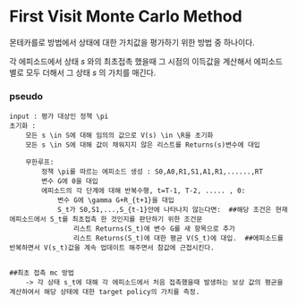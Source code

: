 # First Visit Monte Carlo Method

몬테카를로 방법에서 상태에 대한 가치값을 평가하기 위한 방법 중 하나이다.

각 에피소드에서 상태 $s$ 와의 최초접촉 했을때 그 시점의 이득값을 계산해서 에피소드 별로 모두 더해서 그 상태 $s$ 의 가치를 매긴다.

### pseudo
```
input : 평가 대상인 정책 \pi
초기화 :
	모든 s \in S에 대해 임의의 값으로 V(s) \in \R을 초기화
	모든 s \in S에 대해 값이 채워지지 않은 리스트를 Returns(s)변수에 대입
	
	무한루프:
		정책 \pi를 따르는 에피소드 생성 : S0,A0,R1,S1,A1,R1,......,RT
		변수 G에 0을 대입
		에피소드의 각 단계에 대해 반복수행, t=T-1, T-2, ..... , 0:
			변수 G에 \gamma G+R_{t+1}을 대입
			S_t가 S0,S1,...,S_{t-1}안에 나타나지 않는다면:  ##해당 조건은 현재 에피소드에서 S_t를 최초접촉 한 것인지를 판단하기 위한 조건문
				리스트 Returns(S_t)에 변수 G를 새 항목으로 추가
				리스트 Returns(S_t)에 대한 평균 V(S_t)에 대입.  ##에피소드를 반복하면서 V(s_t)값을 계속 업데이트 해주면서 참값에 근접시킨다.
			

##최초 접촉 mc 방법 
	-> 각 상태 s_t에 대해 각 에피소드에서 처음 접촉했을때 발생하는 보상 값의 평균을 계산하여서 해당 상태에 대한 target policy의 가치를 측정.
```
